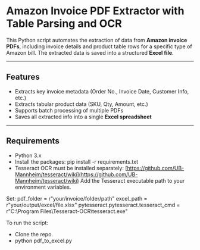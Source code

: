 #  Amazon Invoice PDF Extractor with Table Parsing and OCR

This Python script automates the extraction of data from **Amazon invoice PDFs**, including invoice details and product table rows for a specific type of Amazon bill. 
The extracted data is saved into a structured **Excel file**.

---

##  Features

-  Extracts key invoice metadata (Order No., Invoice Date, Customer Info, etc.)
-  Extracts tabular product data (SKU, Qty, Amount, etc.)
-  Supports batch processing of multiple PDFs
-  Saves all extracted info into a single **Excel spreadsheet**

---

##  Requirements

- Python 3.x
- Install the packages: pip install -r requirements.txt
- Tesseract OCR must be installed separately:
  [https://github.com/UB-Mannheim/tesseract/wiki](https://github.com/UB-Mannheim/tesseract/wiki)
  Add the Tesseract executable path to your environment variables.

Set:
pdf_folder = r"your/invoice/folder/path"
excel_path = r"your/output/excel/file.xlsx"
pytesseract.pytesseract.tesseract_cmd = r"C:\Program Files\Tesseract-OCR\tesseract.exe"

To run the script:
- Clone the repo.
- python pdf_to_excel.py
